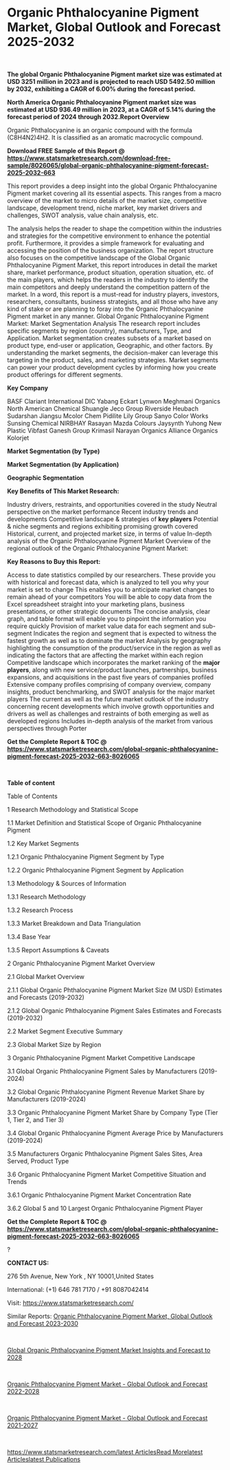 <h1>Organic Phthalocyanine Pigment Market, Global Outlook and Forecast 2025-2032</h1><br/><p><strong>The global Organic Phthalocyanine Pigment market size was estimated at USD 3251 million in 2023 and is projected to reach USD 5492.50 million by 2032, exhibiting a <strong>CAGR</strong> of 6.00% during the forecast period.</strong></p>
 
 
 
 <p><strong>North America Organic Phthalocyanine Pigment market size was estimated at USD 936.49 million in 2023, at a <strong>CAGR</strong> of 5.14% during the forecast period of 2024 through 2032.</strong><strong>Report Overview</strong></p>
 
 
 
 <p>Organic Phthalocyanine is an organic compound with the formula (C8H4N2)4H2. It is classified as an aromatic macrocyclic compound.</p>
 
 
 
 <p><strong>Download FREE Sample of this Report @ <a href="https://www.statsmarketresearch.com/download-free-sample/8026065/global-organic-phthalocyanine-pigment-forecast-2025-2032-663">https://www.statsmarketresearch.com/download-free-sample/8026065/global-organic-phthalocyanine-pigment-forecast-2025-2032-663</a></strong></p>
 
 
 
 <p>This report provides a deep insight into the global Organic Phthalocyanine Pigment market covering all its essential aspects. This ranges from a macro overview of the market to micro details of the market size, competitive landscape, development trend, niche market, key market drivers and challenges, SWOT analysis, value chain analysis, etc.</p>
 
 
 
 <p>The analysis helps the reader to shape the competition within the industries and strategies for the competitive environment to enhance the potential profit. Furthermore, it provides a simple framework for evaluating and accessing the position of the business organization. The report structure also focuses on the competitive landscape of the Global Organic Phthalocyanine Pigment Market, this report introduces in detail the market share, market performance, product situation, operation situation, etc. of the main players, which helps the readers in the industry to identify the main competitors and deeply understand the competition pattern of the market. In a word, this report is a must-read for industry players, investors, researchers, consultants, business strategists, and all those who have any kind of stake or are planning to foray into the Organic Phthalocyanine Pigment market in any manner. Global Organic Phthalocyanine Pigment Market: Market Segmentation Analysis The research report includes specific segments by region (country), manufacturers, Type, and Application. Market segmentation creates subsets of a market based on product type, end-user or application, Geographic, and other factors. By understanding the market segments, the decision-maker can leverage this targeting in the product, sales, and marketing strategies. Market segments can power your product development cycles by informing how you create product offerings for different segments.</p>
 
 
 
 <p><strong>Key Company</strong></p>
 
 
 
 <p>BASF Clariant International DIC Yabang Eckart Lynwon Meghmani Organics North American Chemical Shuangle Jeco Group Riverside Heubach Sudarshan Jiangsu Mcolor Chem Pidilite Lily Group Sanyo Color Works Sunsing Chemical NIRBHAY Rasayan Mazda Colours Jaysynth Yuhong New Plastic Vibfast Ganesh Group Krimasil Narayan Organics Alliance Organics Kolorjet</p>
 
 
 
 <p><strong>Market Segmentation (by Type)</strong></p>
 
 
 
 <p><strong>Market Segmentation (<strong>by Application</strong>)</strong></p>
 
 
 
 <p><strong>Geographic Segmentation</strong></p>
 
 
 
 <p><strong>Key Benefits of This Market Research:</strong></p>
 
 
 
 <p>Industry drivers, restraints, and opportunities covered in the study Neutral perspective on the market performance Recent industry trends and developments Competitive landscape & strategies of <strong>key players</strong> Potential & niche segments and regions exhibiting promising growth covered Historical, current, and projected market size, in terms of value In-depth analysis of the Organic Phthalocyanine Pigment Market Overview of the regional outlook of the Organic Phthalocyanine Pigment Market:</p>
 
 
 
 <p><strong>Key <strong>Reasons to Buy</strong> this Report:</strong></p>
 
 
 
 <p>Access to date statistics compiled by our researchers. These provide you with historical and forecast data, which is analyzed to tell you why your market is set to change This enables you to anticipate market changes to remain ahead of your competitors You will be able to copy data from the Excel spreadsheet straight into your marketing plans, business presentations, or other strategic documents The concise analysis, clear graph, and table format will enable you to pinpoint the information you require quickly Provision of market value data for each segment and sub-segment Indicates the region and segment that is expected to witness the fastest growth as well as to dominate the market Analysis by geography highlighting the consumption of the product/service in the region as well as indicating the factors that are affecting the market within each region Competitive landscape which incorporates the market ranking of the <strong>major players</strong>, along with new service/product launches, partnerships, business expansions, and acquisitions in the past five years of companies profiled Extensive company profiles comprising of company overview, company insights, product benchmarking, and SWOT analysis for the major market players The current as well as the future market outlook of the industry concerning recent developments which involve growth opportunities and drivers as well as challenges and restraints of both emerging as well as developed regions Includes in-depth analysis of the market from various perspectives through Porter</p>
 
 
 
 <div><b>Get the Complete Report & TOC @ <a href="https://www.statsmarketresearch.com/global-organic-phthalocyanine-pigment-forecast-2025-2032-663-8026065">https://www.statsmarketresearch.com/global-organic-phthalocyanine-pigment-forecast-2025-2032-663-8026065</a></b></div>
 
 
 
 <p><br />
 
 <b>Table of content</b></p>
 
 
 
 <p>Table of Contents<br />
 
 1 Research Methodology and Statistical Scope<br />
 
 1.1 Market Definition and Statistical Scope of Organic Phthalocyanine Pigment<br />
 
 1.2 Key Market Segments<br />
 
 1.2.1 Organic Phthalocyanine Pigment Segment by Type<br />
 
 1.2.2 Organic Phthalocyanine Pigment Segment by Application<br />
 
 1.3 Methodology & Sources of Information<br />
 
 1.3.1 Research Methodology<br />
 
 1.3.2 Research Process<br />
 
 1.3.3 Market Breakdown and Data Triangulation<br />
 
 1.3.4 Base Year<br />
 
 1.3.5 Report Assumptions & Caveats<br />
 
 2 Organic Phthalocyanine Pigment Market Overview<br />
 
 2.1 Global Market Overview<br />
 
 2.1.1 Global Organic Phthalocyanine Pigment Market Size (M USD) Estimates and Forecasts (2019-2032)<br />
 
 2.1.2 Global Organic Phthalocyanine Pigment Sales Estimates and Forecasts (2019-2032)<br />
 
 2.2 Market Segment Executive Summary<br />
 
 2.3 Global Market Size by Region<br />
 
 3 Organic Phthalocyanine Pigment Market Competitive Landscape<br />
 
 3.1 Global Organic Phthalocyanine Pigment Sales by Manufacturers (2019-2024)<br />
 
 3.2 Global Organic Phthalocyanine Pigment Revenue Market Share by Manufacturers (2019-2024)<br />
 
 3.3 Organic Phthalocyanine Pigment Market Share by Company Type (Tier 1, Tier 2, and Tier 3)<br />
 
 3.4 Global Organic Phthalocyanine Pigment Average Price by Manufacturers (2019-2024)<br />
 
 3.5 Manufacturers Organic Phthalocyanine Pigment Sales Sites, Area Served, Product Type<br />
 
 3.6 Organic Phthalocyanine Pigment Market Competitive Situation and Trends<br />
 
 3.6.1 Organic Phthalocyanine Pigment Market Concentration Rate<br />
 
 3.6.2 Global 5 and 10 Largest Organic Phthalocyanine Pigment Player</p>
 
 
 
 <div><b>Get the Complete Report & TOC @ <a href="https://www.statsmarketresearch.com/global-organic-phthalocyanine-pigment-forecast-2025-2032-663-8026065">https://www.statsmarketresearch.com/global-organic-phthalocyanine-pigment-forecast-2025-2032-663-8026065</a></b></div>
 
 
 
 <p>? </p>
 
 
 
 <p><b>CONTACT US:</b><br />
 
 276 5th Avenue, New York , NY 10001,United States<br />
 
 International: (+1) 646 781 7170 / +91 8087042414<br />
 
 Visit: <a href="https://www.statsmarketresearch.com/">https://www.statsmarketresearch.com/</a><br />
 
 Similar Reports: <a href="https://www.statsmarketresearch.com/global-organic-phthalocyanine-pigment-forecast-2025-2032-663-8026065">Organic Phthalocyanine Pigment Market, Global Outlook and Forecast 2023-2030</a><br />
 
 <br />
 
 <a href="https://www.statsmarketresearch.com/global-organic-phthalocyanine-pigment-forecast-2025-2032-663-8026065">Global Organic Phthalocyanine Pigment Market Insights and Forecast to 2028</a><br />
 
 <br />
 
 <a href="https://www.statsmarketresearch.com/global-organic-phthalocyanine-pigment-forecast-2025-2032-663-8026065">Organic Phthalocyanine Pigment Market - Global Outlook and Forecast 2022-2028</a><br />
 
 <br />
 
 <a href="https://www.statsmarketresearch.com/global-organic-phthalocyanine-pigment-forecast-2025-2032-663-8026065">Organic Phthalocyanine Pigment Market - Global Outlook and Forecast 2021-2027</a><br />
 
 <br />
 
 <a href="https://gyeongbokgung.com">https://www.statsmarketresearch.com/</a><a href="https://hallyeomaritime.com">latest Articles</a><a href="https://jingwansa.com">Read More</a><a href="https://nguoiviet.jp/">latest Articles</a><a href="https://www.intelmarketresearch.com/">latest Publications</a></p>